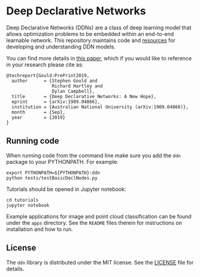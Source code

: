 # Deep Declarative Networks

Deep Declarative Networks (DDNs) are a class of deep learning model that allows optimization problems
to be embedded within an end-to-end learnable network. This repository maintains code and
[resources](https://github.com/anucvml/ddn/wiki/Resources) for developing and understanding DDN models.

You can find more details in [this paper](https://arxiv.org/abs/1909.04866), which if you would like to
reference in your research please cite as:
```
@techreport{Gould:PrePrint2019,
  author      = {Stephen Gould and
                 Richard Hartley and
                 Dylan Campbell},
  title       = {Deep Declarative Networks: A New Hope},
  eprint      = {arXiv:1909.04866},
  institution = {Australian National University (arXiv:1909.04866)},
  month       = {Sep},
  year        = {2019}
}
```

## Running code

When running code from the command line make sure you add the `ddn` package to your PYTHONPATH. For example:

```
export PYTHONPATH=${PYTHONPATH}:ddn
python tests/testBasicDeclNodes.py
```

Tutorials should be opened in Jupyter notebook:

```
cd tutorials
jupyter notebook
```

Example applications for image and point cloud classification can be found under the `apps` directory. See
the `README` files therein for instructions on installation and how to run.

## License

The `ddn` library is distributed under the MIT license. See the [LICENSE](LICENSE) file for details.
